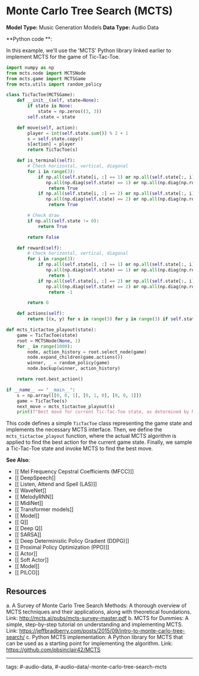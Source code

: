 #  Monte Carlo Tree Search (MCTS)
**Model Type:**  Music Generation Models
**Data Type:**  Audio Data

**Python code **:


In this example, we'll use the 'MCTS' Python library linked earlier to implement MCTS for the game of Tic-Tac-Toe.

```python
import numpy as np
from mcts.node import MCTSNode
from mcts.game import MCTSGame
from mcts.utils import random_policy

class TicTacToe(MCTSGame):
    def __init__(self, state=None):
        if state is None:
            state = np.zeros((3, 3))
        self.state = state

    def move(self, action):
        player = int(self.state.sum()) % 2 + 1
        s = self.state.copy()
        s[action] = player
        return TicTacToe(s)

    def is_terminal(self):
        # Check horizontal, vertical, diagonal
        for i in range(3):
            if np.all(self.state[i, :] == 1) or np.all(self.state[:, i] == 1) or \
               np.all(np.diag(self.state) == 1) or np.all(np.diag(np.rot90(self.state)) == 1):
                return True
            if np.all(self.state[i, :] == 2) or np.all(self.state[:, i] == 2) or \
               np.all(np.diag(self.state) == 2) or np.all(np.diag(np.rot90(self.state)) == 2):
                return True

        # Check draw
        if np.all(self.state != 0):
            return True

        return False

    def reward(self):
        # Check horizontal, vertical, diagonal
        for i in range(3):
            if np.all(self.state[i, :] == 1) or np.all(self.state[:, i] == 1) or \
               np.all(np.diag(self.state) == 1) or np.all(np.diag(np.rot90(self.state)) == 1):
                return 1
            if np.all(self.state[i, :] == 2) or np.all(self.state[:, i] == 2) or \
               np.all(np.diag(self.state) == 2) or np.all(np.diag(np.rot90(self.state)) == 2):
                return -1

        return 0

    def actions(self):
        return [(x, y) for x in range(3) for y in range(3) if self.state[x, y] == 0]

def mcts_tictactoe_playout(state):
    game = TicTacToe(state)
    root = MCTSNode(None, 1)
    for _ in range(1000):
        node, action_history = root.select_node(game)
        node.expand_children(game.actions())
        winner, _ = random_policy(game)
        node.backup(winner, action_history)

    return root.best_action()

if __name__ == "__main__":
    s = np.array([[0, 0, 1], [0, 1, 0], [0, 0, 1]])
    game = TicTacToe(s)
    next_move = mcts_tictactoe_playout(s)
    print(f"Best move for current Tic-Tac-Toe state, as determined by MCTS: {next_move}")
```

This code defines a simple `TicTacToe` class representing the game state and implements the necessary MCTS interface. Then, we define the `mcts_tictactoe_playout` function, where the actual MCTS algorithm is applied to find the best action for the current game state. Finally, we sample a Tic-Tac-Toe state and invoke MCTS to find the best move.


**See Also**:

- [[ Mel Frequency Cepstral Coefficients (MFCC)]]
- [[ DeepSpeech]]
- [[ Listen, Attend and Spell (LAS)]]
- [[ WaveNet]]
- [[ MelodyRNN]]
- [[ MidiNet]]
- [[ Transformer models]]
- [[ Model]]
- [[ Q]]
- [[ Deep Q]]
- [[ SARSA]]
- [[ Deep Deterministic Policy Gradient (DDPG)]]
- [[ Proximal Policy Optimization (PPO)]]
- [[ Actor]]
- [[ Soft Actor]]
- [[ Model]]
- [[ PILCO]]
## Resources

a. A Survey of Monte Carlo Tree Search Methods: A thorough overview of MCTS techniques and their applications, along with theoretical foundations.
Link: http://mcts.ai/pubs/mcts-survey-master.pdf
b. MCTS for Dummies: A simple, step-by-step tutorial on understanding and implementing MCTS.
Link: https://jeffbradberry.com/posts/2015/09/intro-to-monte-carlo-tree-search/
c. Python MCTS implementation: A Python library for MCTS that can be used as a starting point for implementing the algorithm.
Link: https://github.com/pbsinclair42/MCTS


---
tags: #-audio-data, #-audio-data/-monte-carlo-tree-search-mcts

